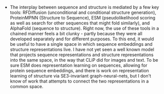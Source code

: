 - The interplay between sequence and structure is mediated by a few key tools: RFDiffusion (unconditional and conditional structure generation), ProteinMPNN (Structure to Sequence), ESM (pseudolikelihood scoring as well as search for other sequences that might fold similarly), and AlphaFold (sequence to structure). Right now, the use of these tools in a chained manner feels a bit clunky - partly because they were all developed separately and for different purposes. To this end, it would be useful to have a single space in which sequence embeddings and structure representations live. I have not yet seen a well known model that projects sequence representations and structure representations into the same space, in the way that CLiP did for images and text. To be sure ESM does representation learning on sequences, allowing for protein sequence embeddings, and there is work on representation learning of structure via SE3-invariant graph-neural-nets, but I don't know of work that attempts to connect the two representations in a common space. 
